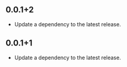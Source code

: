## 0.0.1+2

 - Update a dependency to the latest release.

## 0.0.1+1

 - Update a dependency to the latest release.

